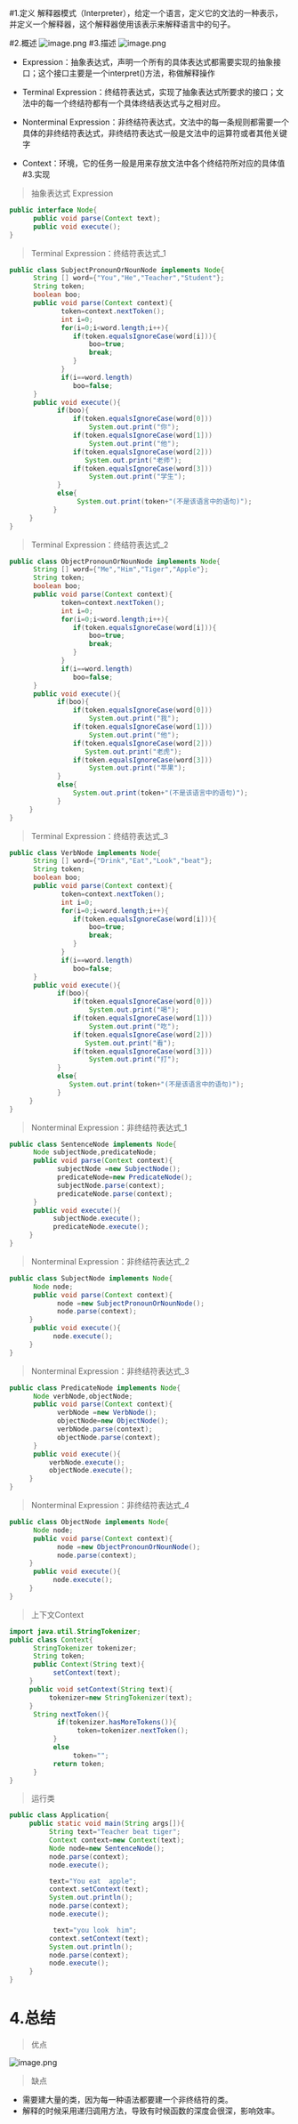 #1.定义
解释器模式（Interpreter），给定一个语言，定义它的文法的一种表示，并定义一个解释器，这个解释器使用该表示来解释语言中的句子。

#2.概述
 ![image.png](https://upload-images.jianshu.io/upload_images/7149586-b1be8d92ef21a186.png?imageMogr2/auto-orient/strip%7CimageView2/2/w/1240)
#3.描述
![image.png](https://upload-images.jianshu.io/upload_images/7149586-af3b841c6ca4941e.png?imageMogr2/auto-orient/strip%7CimageView2/2/w/1240)

- Expression：抽象表达式，声明一个所有的具体表达式都需要实现的抽象接口；这个接口主要是一个interpret()方法，称做解释操作
- Terminal Expression：终结符表达式，实现了抽象表达式所要求的接口；文法中的每一个终结符都有一个具体终结表达式与之相对应。
- Nonterminal Expression：非终结符表达式，文法中的每一条规则都需要一个具体的非终结符表达式，非终结符表达式一般是文法中的运算符或者其他关键字

- Context：环境，它的任务一般是用来存放文法中各个终结符所对应的具体值
#3.实现
>抽象表达式 Expression
```java
public interface Node{
      public void parse(Context text);
      public void execute();
} 

```
>Terminal Expression：终结符表达式_1
```java
public class SubjectPronounOrNounNode implements Node{
      String [] word={"You","He","Teacher","Student"};
      String token; 
      boolean boo;
      public void parse(Context context){
             token=context.nextToken();
             int i=0;
             for(i=0;i<word.length;i++){
                if(token.equalsIgnoreCase(word[i])){
                    boo=true;
                    break;
                }
             }
             if(i==word.length)
                boo=false;
      }
      public void execute(){
            if(boo){
                if(token.equalsIgnoreCase(word[0]))
                    System.out.print("你"); 
                if(token.equalsIgnoreCase(word[1]))
                    System.out.print("他"); 
                if(token.equalsIgnoreCase(word[2]))
                   System.out.print("老师"); 
                if(token.equalsIgnoreCase(word[3]))
                    System.out.print("学生"); 
            }
            else{
                 System.out.print(token+"(不是该语言中的语句)");
           }        
     }
}
```
>Terminal Expression：终结符表达式_2
```java
public class ObjectPronounOrNounNode implements Node{
      String [] word={"Me","Him","Tiger","Apple"};
      String token; 
      boolean boo;
      public void parse(Context context){
             token=context.nextToken();
             int i=0;
             for(i=0;i<word.length;i++){
                if(token.equalsIgnoreCase(word[i])){
                    boo=true;
                    break;
                }
             }
             if(i==word.length)
                boo=false;
      }
      public void execute(){
            if(boo){
                if(token.equalsIgnoreCase(word[0]))
                    System.out.print("我"); 
                if(token.equalsIgnoreCase(word[1]))
                    System.out.print("他"); 
                if(token.equalsIgnoreCase(word[2]))
                   System.out.print("老虎"); 
                if(token.equalsIgnoreCase(word[3]))
                    System.out.print("苹果"); 
            }
            else{
                System.out.print(token+"(不是该语言中的语句)");
            }        
     }
}

```
>Terminal Expression：终结符表达式_3
```java
public class VerbNode implements Node{
      String [] word={"Drink","Eat","Look","beat"};
      String token; 
      boolean boo;
      public void parse(Context context){
             token=context.nextToken();
             int i=0;
             for(i=0;i<word.length;i++){
                if(token.equalsIgnoreCase(word[i])){
                    boo=true;
                    break;
                }
             }
             if(i==word.length)
                boo=false;
      }
      public void execute(){
            if(boo){
                if(token.equalsIgnoreCase(word[0]))
                    System.out.print("喝"); 
                if(token.equalsIgnoreCase(word[1]))
                    System.out.print("吃"); 
                if(token.equalsIgnoreCase(word[2]))
                   System.out.print("看"); 
                if(token.equalsIgnoreCase(word[3]))
                    System.out.print("打"); 
            }
            else{
               System.out.print(token+"(不是该语言中的语句)");
            }        
     }
} 
```
>Nonterminal Expression：非终结符表达式_1
```java
public class SentenceNode implements Node{
      Node subjectNode,predicateNode;
      public void parse(Context context){
            subjectNode =new SubjectNode();
            predicateNode=new PredicateNode();
            subjectNode.parse(context);
            predicateNode.parse(context);
      }
      public void execute(){
           subjectNode.execute();
           predicateNode.execute();
     }
} 
```
>Nonterminal Expression：非终结符表达式_2
```java
public class SubjectNode implements Node{
      Node node;
      public void parse(Context context){
            node =new SubjectPronounOrNounNode();
            node.parse(context);
     }
      public void execute(){
           node.execute();
     }
} 

```
>Nonterminal Expression：非终结符表达式_3
```java
public class PredicateNode implements Node{
      Node verbNode,objectNode;
      public void parse(Context context){
            verbNode =new VerbNode();
            objectNode=new ObjectNode();
            verbNode.parse(context);
            objectNode.parse(context);
      }
      public void execute(){
          verbNode.execute();
          objectNode.execute();
     }
} 
```
>Nonterminal Expression：非终结符表达式_4
```java
public class ObjectNode implements Node{
      Node node;
      public void parse(Context context){
            node =new ObjectPronounOrNounNode();
            node.parse(context);
     }
      public void execute(){
           node.execute();
     }
}
```
>上下文Context
```java
import java.util.StringTokenizer;
public class Context{
      StringTokenizer tokenizer;
      String token;
      public Context(String text){
           setContext(text);
     } 
     public void setContext(String text){
          tokenizer=new StringTokenizer(text);
     }
      String nextToken(){
            if(tokenizer.hasMoreTokens()){
                 token=tokenizer.nextToken(); 
           }
           else
                token="";
           return token;
      } 
}
```
>运行类
```java
public class Application{
     public static void main(String args[]){
          String text="Teacher beat tiger";         
          Context context=new Context(text);
          Node node=new SentenceNode();
          node.parse(context);
          node.execute();

          text="You eat  apple";
          context.setContext(text);
          System.out.println();
          node.parse(context);
          node.execute();

           text="you look  him";
          context.setContext(text);
          System.out.println();
          node.parse(context);
          node.execute();
     }
}

```
# 4.总结
>优点

![image.png](https://upload-images.jianshu.io/upload_images/7149586-924de5fa5ce5a7a1.png?imageMogr2/auto-orient/strip%7CimageView2/2/w/1240)

> 缺点

- 需要建大量的类，因为每一种语法都要建一个非终结符的类。 
- 解释的时候采用递归调用方法，导致有时候函数的深度会很深，影响效率。
